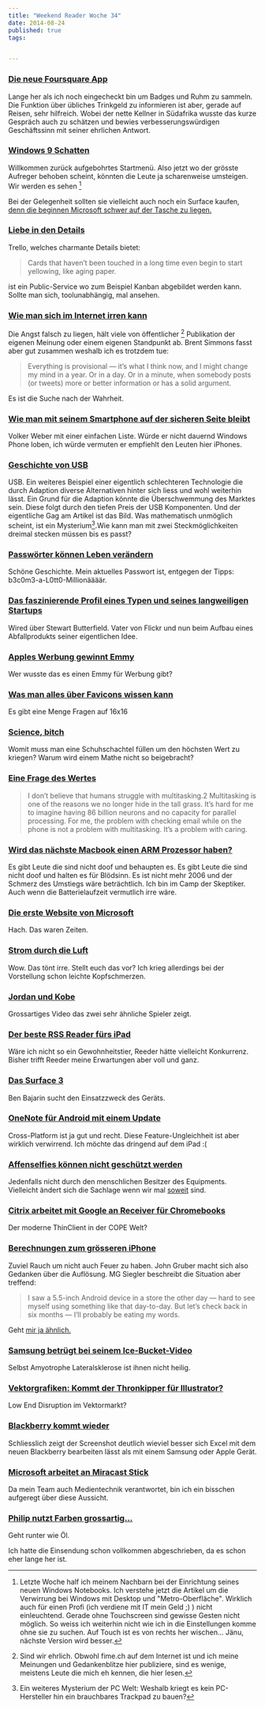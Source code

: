 ```yaml
---
title: "Weekend Reader Woche 34"
date: 2014-08-24
published: true
tags: 


---
```



### [Die neue Foursquare App](http://parislemon.com/post/94072732587/dpstyles-new-foursquare-app-launches-tomorrow)

Lange her als ich noch eingecheckt bin um Badges und Ruhm zu sammeln. Die Funktion über übliches Trinkgeld zu informieren ist aber, gerade auf Reisen, sehr hilfreich. Wobei der nette Kellner in Südafrika wusste das kurze Gespräch auch zu schätzen und bewies verbesserungswürdigen Geschäftssinn mit seiner ehrlichen Antwort. 

### [Windows 9 Schatten](http://stadt-bremerhaven.de/windows9-technology-preview-ende/)

Willkommen zurück aufgebohrtes Startmenü. Also jetzt wo der grösste Aufreger behoben scheint, könnten die Leute ja scharenweise umsteigen. Wir werden es sehen [^Windows] 

Bei der Gelegenheit sollten sie vielleicht auch noch ein Surface kaufen, [denn die beginnen Microsoft schwer auf der Tasche zu liegen.](http://www.computerworld.com/s/article/9250144/Surface_damage_mounts_at_Microsoft_as_red_ink_reaches_1.7B?pageNumber=1)

### [Liebe in den Details](http://www.wired.com/2014/08/why-a-simple-to-do-list-tool-is-winning-over-legions-of-fans/)

Trello, welches charmante Details bietet:

>Cards that haven’t been touched in a long time even begin to start yellowing, like aging paper. 

ist ein Public-Service wo zum Beispiel Kanban abgebildet werden kann. Sollte man sich, toolunabhängig, mal ansehen. 

### [Wie man sich im Internet irren kann](http://inessential.com/2014/07/31/how_to_be_wrong_on_the_internet)

Die Angst falsch zu liegen, hält viele von öffentlicher [^public] Publikation der eigenen Meinung oder einem eigenen Standpunkt ab. Brent Simmons fasst aber gut zusammen weshalb ich es trotzdem tue:

>Everything is provisional — it’s what I think now, and I might change my mind in a year. Or in a day. Or in a minute, when somebody posts (or tweets) more or better information or has a solid argument.

Es ist die Suche nach der Wahrheit. 

### [Wie man mit seinem Smartphone auf der sicheren Seite bleibt](http://vowe.net/archives/014496.html)

Volker Weber mit einer einfachen Liste. Würde er nicht dauernd Windows Phone loben, ich würde vermuten er empfiehlt den Leuten hier iPhones. 

### [Geschichte von USB](http://arstechnica.com/gadgets/2014/08/a-brief-history-of-usb-what-it-replaced-and-what-has-failed-to-replace-it/)

USB. Ein weiteres Beispiel einer eigentlich schlechteren Technologie die durch Adaption diverse Alternativen hinter sich liess und wohl weiterhin lässt. Ein Grund für die Adaption könnte die Überschwemmung des Marktes sein. Diese folgt durch den tiefen Preis der USB Komponenten. Und der eigentliche Gag am Artikel ist das Bild. Was mathematisch unmöglich scheint, ist ein Mysterium[^usb].Wie kann man mit zwei Steckmöglichkeiten dreimal stecken müssen bis es passt?
 
 ### [Passwörter können Leben verändern](https://medium.com/@manicho/how-a-password-changed-my-life-7af5d5f28038)
 
 Schöne Geschichte. Mein aktuelles Passwort ist, entgegen der Tipps: b3c0m3-a-L0tt0-Millionäääär. 
 
 ### [Das faszinierende Profil eines Typen und seines langweiligen Startups](http://www.wired.com/2014/08/the-most-fascinating-profile-youll-ever-read-about-a-guy-and-his-boring-startup/)
 
 Wired über Stewart Butterfield. Vater von Flickr und nun beim Aufbau eines Abfallprodukts seiner eigentlichen Idee. 
 
 ### [Apples Werbung gewinnt Emmy](http://9to5mac.com/2014/08/17/apple-wins-2014-outstanding-commercial-emmy-award-for-misunderstood-holiday-ad/)

Wer wusste das es einen Emmy für Werbung gibt?

### [Was man alles über Favicons wissen kann](http://css-tricks.com/favicon-quiz/)

Es gibt eine Menge Fragen auf 16x16

### [Science, bitch](http://what-if.xkcd.com/108/)

Womit muss man eine Schuhschachtel füllen um den höchsten Wert zu kriegen? Warum wird einem Mathe nicht so beigebracht?

### [Eine Frage des Wertes](http://www.macdrifter.com/2014/08/head-down.html)

>I don’t believe that humans struggle with multitasking.2 Multitasking is one of the reasons we no longer hide in the tall grass. It’s hard for me to imagine having 86 billion neurons and no capacity for parallel processing. For me, the problem with checking email while on the phone is not a problem with multitasking. It’s a problem with caring.

### [Wird das nächste Macbook einen ARM Prozessor haben?](http://www.512pixels.net/blog/2014/8/the-intel-problem)

Es gibt Leute die sind nicht doof und behaupten es. Es gibt Leute die sind nicht doof und halten es für Blödsinn. Es ist nicht mehr 2006 und der Schmerz des Umstiegs wäre beträchtlich. Ich bin im Camp der Skeptiker. Auch wenn die Batterielaufzeit vermutlich irre wäre. 

### [Die erste Website von Microsoft](http://blogs.microsoft.com/firehose/2014/08/07/throwback-thursday-microsoft-com-among-the-earliest-commercial-websites-has-been-on-the-web-for-20-years/)

Hach. Das waren Zeiten. 

### [Strom durch die Luft](http://kottke.org/14/08/wireless-electricity-wireless-electricity)

Wow. Das tönt irre. Stellt euch das vor? Ich krieg allerdings bei der Vorstellung schon leichte Kopfschmerzen. 

### [Jordan und Kobe](http://kottke.org/14/08/michael-jordan-vs-kobe-bryant)

Grossartiges Video das zwei sehr ähnliche Spieler zeigt. 

### [Der beste RSS Reader fürs iPad](http://thesweetsetup.com/apps/best-rss-app-ipad/)

Wäre ich nicht so ein Gewohnheitstier, Reeder hätte vielleicht Konkurrenz. Bisher trifft Reeder meine Erwartungen aber voll und ganz.

### [Das Surface 3](http://techpinions.com/analyzing-the-surface-pro-3/33831)

Ben Bajarin sucht den Einsatzzweck des Geräts.

### [OneNote für Android mit einem Update](http://blogs.office.com/2014/08/19/delivering-improved-handwriting-capabilities-including-onenote-android-tablets/)

Cross-Platform ist ja gut und recht. Diese Feature-Ungleichheit ist aber wirklich verwirrend. Ich möchte das dringend auf dem iPad :(

### [Affenselfies können nicht geschützt werden](http://www.engadget.com/2014/08/22/us-officials-say-monkey-selfies-cant-be-copyrighted-because-it/)

Jedenfalls nicht durch den menschlichen Besitzer des Equipments. Vielleicht ändert sich die Sachlage wenn wir mal [soweit](http://fime.ch/wp-content/uploads/2014/08/planet-of-the-apes-classic-01.jpg) sind.

### [Citrix arbeitet mit Google an Receiver für Chromebooks](http://techcrunch.com/2014/08/21/google-and-citrix-team-up-to-make-chromebooks-more-attractive-to-businesses/)

Der moderne ThinClient in der COPE Welt?

### [Berechnungen zum grösseren iPhone](http://daringfireball.net/2014/08/larger_iphone_display_conjecture)

Zuviel Rauch um nicht auch Feuer zu haben. John Gruber macht sich also Gedanken über die Auflösung. MG Siegler beschreibt die Situation aber treffend:

>I saw a 5.5-inch Android device in a store the other day — hard to see myself using something like that day-to-day. But let’s check back in six months — I’ll probably be eating my words.

Geht [mir ja ähnlich.](http://fime.ch/leisure-suite/2014/06/02/smartphone-bildschirm-groesser-ist-besser/)

### [Samsung betrügt bei seinem Ice-Bucket-Video](http://daringfireball.net/linked/2014/08/22/samsung-als-challenge)

Selbst Amyotrophe Lateralsklerose ist ihnen nicht heilig.

### [Vektorgrafiken: Kommt der Thronkipper für Illustrator?](http://rocketink.net/2014/08/affinity-designer.html)

Low End Disruption im Vektormarkt?

### [Blackberry kommt wieder](http://stadt-bremerhaven.de/blackberry-passport-spezifikationen-geleaked/)

Schliesslich zeigt der Screenshot deutlich wieviel besser sich Excel mit dem neuen Blackberry bearbeiten lässt als mit einem Samsung oder Apple Gerät. 

### [Microsoft arbeitet an Miracast Stick](http://stadt-bremerhaven.de/microsoft-miracast-streaming-stick/)

Da mein Team auch Medientechnik verantwortet, bin ich ein bisschen aufgeregt über diese Aussicht. 

### [Philip nutzt Farben grossartig...](http://sketchnotearmy.com/blog/2014/8/13/jahrestagung-dynamic-desktop-client-infrastructures-berlin-p.html)

Geht runter wie Öl. 

Ich hatte die Einsendung schon vollkommen abgeschrieben, da es schon eher lange her ist. 





[^Windows]: Letzte Woche half ich meinem Nachbarn bei der Einrichtung seines neuen Windows Notebooks. Ich verstehe jetzt die Artikel um die Verwirrung bei Windows mit Desktop und "Metro-Oberfläche". Wirklich auch für einen Profi (ich verdiene mit IT mein Geld ;) ) nicht einleuchtend. Gerade ohne Touchscreen sind gewisse Gesten nicht möglich. So weiss ich weiterhin nicht wie ich in die Einstellungen komme ohne sie zu suchen. Auf Touch ist es von rechts her wischen... Jänu, nächste Version wird besser. 

[^public]: Sind wir ehrlich. Obwohl fime.ch auf dem Internet ist und ich meine Meinungen und Gedankenblitze hier publiziere, sind es wenige, meistens Leute die mich eh kennen, die hier lesen.

[^usb]: Ein weiteres Mysterium der PC Welt: Weshalb kriegt es kein PC-Hersteller hin ein brauchbares Trackpad zu bauen?